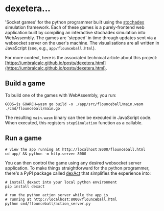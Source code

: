 # dexetera...

'Socket games' for the python programmer built using the [stochadex](https://github.com/umbralcalc/stochadex) simulation framework. Each of these games is a purely-frontend web application built by compiling an interactive stochadex simulation into WebAssembly. The games are 'stepped' in time through updates sent via a websocket server on the user's machine. The visualisations are all written in JavaScript (see, e.g., `app/flounceball.html`).

For more context, here is the associated technical article about this project: [https://umbralcalc.github.io/posts/dexetera.html](https://umbralcalc.github.io/posts/dexetera.html).

## Build a game

To build one of the games with WebAssembly, you run:

```shell
GOOS=js GOARCH=wasm go build -o ./app/src/flounceball/main.wasm ./cmd/flounceball/main.go 
```

The resulting `main.wasm` binary can then be executed in JavaScript code. When executed, this registers `stepSimulation` function as a callable.

## Run a game

```shell
# view the app running at http://localhost:8000/flounceball.html
cd app/ && python -m http.server 8000
```

You can then control the game using any desired websocket server application. To make things straightforward for the python programmer, there's a PyPI package called [dexAct](https://pypi.org/project/dexact/) that simplifies the experience into:

```shell
# install dexact into your local python environment
pip install dexact

# run the python action server while the app is 
# running at http://localhost:8000/flounceball.html
python cmd/flounceball/action_server.py
```
